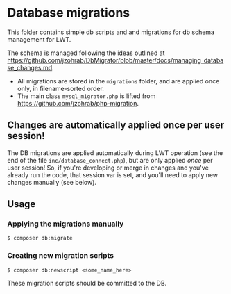 # Database migrations

This folder contains simple db scripts and and migrations for db schema management for LWT.

The schema is managed following the ideas outlined at https://github.com/jzohrab/DbMigrator/blob/master/docs/managing_database_changes.md.

* All migrations are stored in the `migrations` folder, and are applied once only, in filename-sorted order.
* The main class `mysql_migrator.php` is lifted from https://github.com/jzohrab/php-migration.

## Changes are automatically applied once per user session!

The DB migrations are applied automatically during LWT operation (see the end of the file `inc/database_connect.php`), but are only applied _once_ per user session!  So, if you're developing or merge in changes and you've already run the code, that session var is set, and you'll need to apply new changes manually (see below).

## Usage

### Applying the migrations manually

```
$ composer db:migrate
```

### Creating new migration scripts

```
$ composer db:newscript <some_name_here>
```

These migration scripts should be committed to the DB.